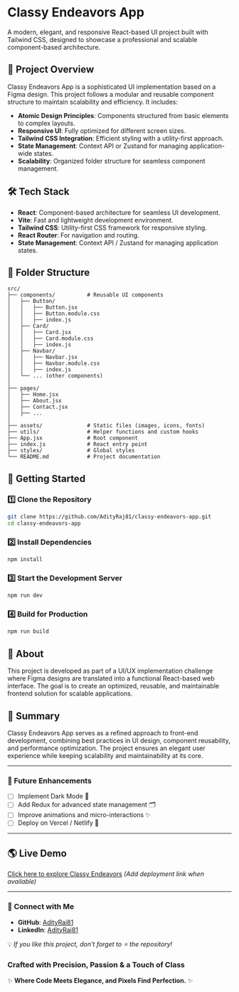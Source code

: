# Classy Endeavors App

A modern, elegant, and responsive React-based UI project built with Tailwind CSS, designed to showcase a professional and scalable component-based architecture.

## 📌 Project Overview
Classy Endeavors App is a sophisticated UI implementation based on a Figma design. This project follows a modular and reusable component structure to maintain scalability and efficiency. It includes:

- **Atomic Design Principles**: Components structured from basic elements to complex layouts.
- **Responsive UI**: Fully optimized for different screen sizes.
- **Tailwind CSS Integration**: Efficient styling with a utility-first approach.
- **State Management**: Context API or Zustand for managing application-wide states.
- **Scalability**: Organized folder structure for seamless component management.

## 🛠️ Tech Stack
- **React**: Component-based architecture for seamless UI development.
- **Vite**: Fast and lightweight development environment.
- **Tailwind CSS**: Utility-first CSS framework for responsive styling.
- **React Router**: For navigation and routing.
- **State Management**: Context API / Zustand for managing application states.

## 📂 Folder Structure
```plaintext
src/
├── components/          # Reusable UI components
│   ├── Button/
│   │   ├── Button.jsx
│   │   ├── Button.module.css
│   │   ├── index.js
│   ├── Card/
│   │   ├── Card.jsx
│   │   ├── Card.module.css
│   │   ├── index.js
│   ├── Navbar/
│   │   ├── Navbar.jsx
│   │   ├── Navbar.module.css
│   │   ├── index.js
│   └── ... (other components)
│
├── pages/
│   ├── Home.jsx
│   ├── About.jsx
│   ├── Contact.jsx
│   ├── ...
│
├── assets/              # Static files (images, icons, fonts)
├── utils/               # Helper functions and custom hooks
├── App.jsx              # Root component
├── index.js             # React entry point
├── styles/              # Global styles
└── README.md            # Project documentation
```

## 🚀 Getting Started
### **1️⃣ Clone the Repository**
```bash
git clone https://github.com/AdityRaj81/classy-endeavors-app.git
cd classy-endeavors-app
```

### **2️⃣ Install Dependencies**
```bash
npm install
```

### **3️⃣ Start the Development Server**
```bash
npm run dev
```

### **4️⃣ Build for Production**
```bash
npm run build
```

## 📜 About
This project is developed as part of a UI/UX implementation challenge where Figma designs are translated into a functional React-based web interface. The goal is to create an optimized, reusable, and maintainable frontend solution for scalable applications.

## 📖 Summary
Classy Endeavors App serves as a refined approach to front-end development, combining best practices in UI design, component reusability, and performance optimization. The project ensures an elegant user experience while keeping scalability and maintainability at its core.

---

### 🎯 Future Enhancements
- [ ] Implement Dark Mode 🌙
- [ ] Add Redux for advanced state management 🗂️
- [ ] Improve animations and micro-interactions ✨
- [ ] Deploy on Vercel / Netlify 🚀

---

## 🌎 Live Demo  
[Click here to explore Classy Endeavors](#) *(Add deployment link when available)*  

---


### 🔗 Connect with Me
- **GitHub**: [AdityRaj81](https://github.com/AdityRaj81)
- **LinkedIn**: [AdityRaj81](https://linkedin.com/in/AdityRaj81)
<!--
- **Portfolio**: [your-portfolio](https://your-portfolio.com)
-->

💡 *If you like this project, don’t forget to ⭐ the repository!*




### Crafted with Precision, Passion & a Touch of Class  
✨ **Where Code Meets Elegance, and Pixels Find Perfection.** ✨  







<!-- 
# React + Vite

This template provides a minimal setup to get React working in Vite with HMR and some ESLint rules.

Currently, two official plugins are available:

- [@vitejs/plugin-react](https://github.com/vitejs/vite-plugin-react/blob/main/packages/plugin-react/README.md) uses [Babel](https://babeljs.io/) for Fast Refresh
- [@vitejs/plugin-react-swc](https://github.com/vitejs/vite-plugin-react-swc) uses [SWC](https://swc.rs/) for Fast Refresh
-->

